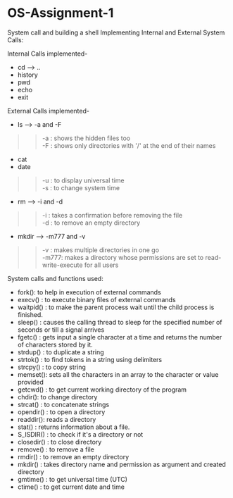 # OS-Assignment-1
System call and building a shell
Implementing Internal and External System Calls:

Internal Calls implemented-
- cd --> ..
- history
- pwd
- echo
- exit

External Calls implemented-
- ls --> -a and -F
>> -a : shows the hidden files too\
>> -F : shows only directories with '/' at the end of their names
- cat
- date
>> -u : to display universal time\
>> -s : to change system time
- rm --> -i and -d
>> -i : takes a confirmation before removing the file\
>> -d : to remove an empty directory 
- mkdir --> -m777 and -v
>> -v : makes multiple directories in one go\
>> -m777: makes a directory whose permissions are set to read-write-execute for all users

System calls and functions used:
- fork(): to help in execution of external commands
- execv() : to execute binary files of external commands
- waitpid() : to make the parent process wait until the child process is finished.
- sleep() : causes the calling thread to sleep for the specified number of seconds or till a signal arrives
- fgetc() : gets input a single character at a time and returns the number of characters stored by it.
- strdup() : to duplicate a string
- strtok() : to find tokens in a string using delimiters
- strcpy() : to copy string
- memset(): sets all the characters in an array to the character or value provided
- getcwd() : to get current working directory of the program
- chdir(): to change directory
- strcat() : to concatenate strings
- opendir() : to open a directory
- readdir(): reads a directory
- stat() : returns information about a file.
- S_ISDIR() : to check if it's a directory or not
- closedir() : to close directory
- remove() : to remove a file 
- rmdir() : to remove an empty directory
- mkdir() : takes directory name and permission as argument and created directory
- gmtime() : to get universal time (UTC)
- ctime() : to get current date and time
